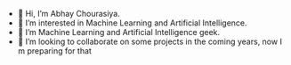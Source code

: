- 👋 Hi, I’m Abhay Chourasiya.
- 👀 I’m interested in Machine Learning and Artificial Intelligence.
- 🌱 I’m Machine Learning and Artificial Intelligence geek.
- 💞️ I’m looking to collaborate on some projects in the coming years, now I m preparing for that
<!---
Abhay06102003/Abhay06102003 is a ✨ special ✨ repository because its `README.md` (this file) appears on your GitHub profile.
You can click the Preview link to take a look at your changes.
--->

